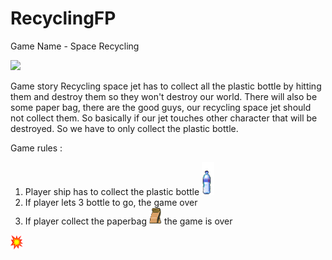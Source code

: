 # RecyclingFP

Game Name - Space Recycling

<img src="/app/src/main/res/drawable/icon.png" width="50">

Game story
Recycling space jet has to collect all the plastic bottle by hitting them and destroy them so they won't destroy our world. 
There will also be some paper bag, there are the good guys, our recycling space jet should not collect them. 
So basically if our jet touches other character that will be destroyed. So we have to only collect the plastic bottle.

Game rules :

  1. Player ship has to collect the plastic bottle 
    <img src="/app/src/main/res/drawable/btl.png" width="20">
  2. If player lets 3 bottle to go, the game over
  3. If player collect the paperbag <img src="/app/src/main/res/drawable/paperbag.png" width="20"> the game is over 
  <img src="/app/src/main/res/drawable/boom.png" width="20">

